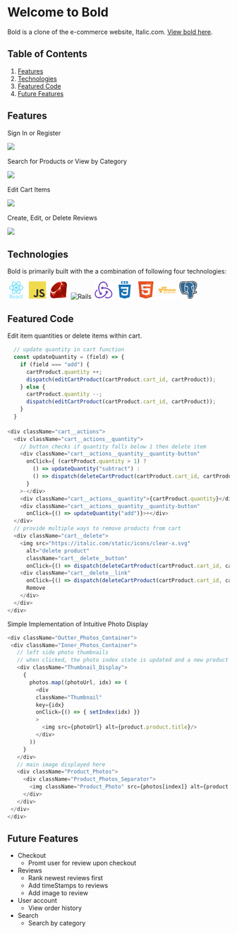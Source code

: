 # Welcome to Bold 
Bold is a clone of the e-commerce website, Italic.com. [View bold here](https://bold-fullstack.herokuapp.com/#/).


## Table of Contents

1. [Features](#features)
2. [Technologies](#technologies)
3. [Featured Code](#featured-code)
4. [Future Features](#future-features)

## Features
<p>Sign In or Register</p>
<div id="header" align="left">
  <img src="https://media.giphy.com/media/zgMPYYgZXuz7EKquJ2/giphy.gif"/>
</div>
<p>Search for Products or View by Category</p>
<div id="header" align="left">
  <img src="https://media.giphy.com/media/VT9xAIZlcK7kdcCMZ3/giphy.gif"/>
</div>
<p>Edit Cart Items</p>
<div id="header" align="left">
  <img src="https://media.giphy.com/media/sckTOlXQOdhvirmwuI/giphy.gif"/>
</div>
<p>Create, Edit, or Delete Reviews</p>
<div id="header" align="left">
  <img src="https://media.giphy.com/media/Tv3zcRb6MFh6QGdA4w/giphy.gif"/>
</div>

## Technologies
Bold is primarily built with the a combination of following four technologies:
<div>
  <img src="https://github.com/devicons/devicon/blob/master/icons/react/react-original-wordmark.svg" title="React" alt="React" width="40" height="40"/>&nbsp;
  <img src="https://github.com/devicons/devicon/blob/master/icons/javascript/javascript-original.svg" title="JavaScript" alt="JavaScript" width="40" height="40"/>&nbsp;
  <img src="https://github.com/devicons/devicon/blob/master/icons/ruby/ruby-original.svg" title="Ruby" alt="Ruby" width="40" height="40"/>&nbsp;
  <img src="https://cdn.jsdelivr.net/gh/devicons/devicon/icons/rails/rails-plain.svg" title="Rails" alt="Rails" width="40" height="40"/>&nbsp;
  <img src="https://github.com/devicons/devicon/blob/master/icons/redux/redux-original.svg" title="Redux" alt="Redux " width="40" height="40"/>&nbsp;
  <img src="https://github.com/devicons/devicon/blob/master/icons/css3/css3-plain-wordmark.svg"  title="CSS3" alt="CSS" width="40" height="40"/>&nbsp;
  <img src="https://github.com/devicons/devicon/blob/master/icons/html5/html5-original.svg" title="HTML5" alt="HTML5" width="40" height="40"/>&nbsp;
  <img src="https://github.com/devicons/devicon/blob/master/icons/amazonwebservices/amazonwebservices-plain-wordmark.svg" title="AWS" alt="AWS" width="40" height="40"/>&nbsp;
  <img src="https://raw.githubusercontent.com/github/explore/80688e429a7d4ef2fca1e82350fe8e3517d3494d/topics/postgresql/postgresql.png" title="PosgreSQL" alt="postgreSQL" width="40" height="40"/>&nbsp;

## Featured Code
Edit item quantities or delete items within cart.
```js
  // update quantity in cart function
  const updateQuantity = (field) => {
    if (field === "add") {
      cartProduct.quantity ++;
      dispatch(editCartProduct(cartProduct.cart_id, cartProduct));
    } else {
      cartProduct.quantity --;
      dispatch(editCartProduct(cartProduct.cart_id, cartProduct));
    }
  }
  
<div className="cart__actions">
  <div className="cart__actions__quantity">
    // button checks if quantity falls below 1 then delete item
    <div className="cart__actions__quantity__quantity-button" 
      onClick={ (cartProduct.quantity > 1) ?
        () => updateQuantity("subtract") : 
        () => dispatch(deleteCartProduct(cartProduct.cart_id, cartProduct.id))
      } 
    >-</div>
    <div className="cart__actions__quantity">{cartProduct.quantity}</div>
    <div className="cart__actions__quantity__quantity-button" 
      onClick={() => updateQuantity("add")}>+</div>
  </div>
  // provide multiple ways to remove products from cart
  <div className="cart__delete">
    <img src="https://italic.com/static/icons/clear-x.svg"
      alt="delete product" 
      className="cart__delete__button" 
      onClick={() => dispatch(deleteCartProduct(cartProduct.cart_id, cartProduct.id))} />
    <div className="cart__delete__link" 
      onClick={() => dispatch(deleteCartProduct(cartProduct.cart_id, cartProduct.id))}>
      Remove
    </div>
  </div>
</div>
```

Simple Implementation of Intuitive Photo Display
 ```js
<div className="Outter_Photos_Container">
  <div className="Inner_Photos_Container">
    // left side photo thumbnails
    // when clicked, the photo index state is updated and a new product image is rendered
    <div className="Thumbnail_Display">
      {
        photos.map((photoUrl, idx) => (
          <div
          className="Thumbnail"
          key={idx}
          onClick={() => { setIndex(idx) }}
          >
            <img src={photoUrl} alt={product.product.title}/>
          </div>
        ))
      }
    </div>
    // main image displayed here
    <div className="Product_Photos">
      <div className="Product_Photos_Separator">
        <img className="Product_Photo" src={photos[index]} alt={product.product.title} />
      </div>
    </div>
  </div>
</div>
```

## Future Features
* Checkout
  * Promt user for review upon checkout
* Reviews
  * Rank newest reviews first
  * Add timeStamps to reviews
  * Add image to review
* User account
  * View order history
* Search
  * Search by category 

